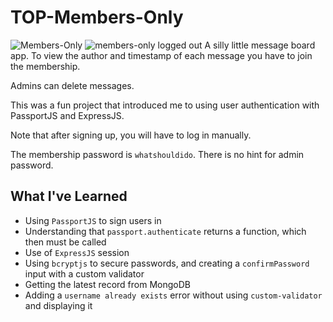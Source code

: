 # TOP-Members-Only
![Members-Only](https://github.com/jasonHYLam/TOP-Members-Only/assets/105083538/fd9b850c-e992-4f7e-a1af-a85c0b55c684)
![members-only logged out](https://github.com/jasonHYLam/TOP-Members-Only/assets/105083538/f84933c5-1098-4759-9ec9-86787d2f776e)
A silly little message board app. To view the author and timestamp of each message you have to join the membership.

Admins can delete messages.

This was a fun project that introduced me to using user authentication with PassportJS and ExpressJS. 
  
Note that after signing up, you will have to log in manually.

The membership password is `whatshouldido`. There is no hint for admin password.


## What I've Learned

- Using `PassportJS` to sign users in 
- Understanding that `passport.authenticate` returns a function, which then must be called
- Use of `ExpressJS` session
- Using `bcryptjs` to secure passwords, and creating a `confirmPassword` input with a custom validator
- Getting the latest record from MongoDB
- Adding a `username already exists` error without using `custom-validator` and displaying it

